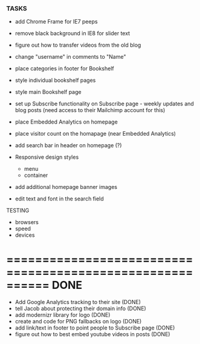 ### TASKS

- add Chrome Frame for IE7 peeps

- remove black background in IE8 for slider text

- figure out how to transfer videos from the old blog

- change "username" in comments to "Name"

- place categories in footer for Bookshelf
- style individual bookshelf pages
- style main Bookshelf page  

- set up Subscribe functionality on Subscribe page - weekly updates and blog posts (need access to their Mailchimp account for this)

- place Embedded Analytics on homepage
- place visitor count on the homapage (near Embedded Analytics)

- add search bar in header on homepage (?)

- Responsive design styles
	- menu
	- container
- add additional homepage banner images
- edit text and font in the search field

TESTING	
- browsers
- speed 
- devices

==========================================================
DONE
==========================================================

- Add Google Analytics tracking to their site (DONE)
- tell Jacob about protecting their domain info (DONE)
- add modernizr library for logo (DONE)
- create and code for PNG fallbacks on logo (DONE)
- add link/text in footer to point people to Subscribe page (DONE)
- figure out how to best embed youtube videos in posts (DONE)















